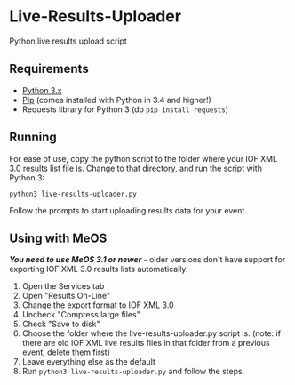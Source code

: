 Live-Results-Uploader
=====================

Python live results upload script

## Requirements

- [Python 3.x](http://www.python.org/download/)
- [Pip](http://www.pip-installer.org/en/latest/installing.html#install-or-upgrade-pip) (comes installed with Python in 3.4 and higher!)
- Requests library for Python 3 (do `pip install requests`)

## Running

For ease of use, copy the python script to the folder where your IOF XML 3.0 results list file is. Change to that directory, and run the script with Python 3:

`python3 live-results-uploader.py`

Follow the prompts to start uploading results data for your event.

## Using with MeOS

***You need to use MeOS 3.1 or newer*** - older versions don't have support for exporting IOF XML 3.0 results lists automatically.

1. Open the Services tab
2. Open "Results On-Line"
3. Change the export format to IOF XML 3.0
4. Uncheck "Compress large files"
5. Check "Save to disk"
6. Choose the folder where the live-results-uploader.py script is. (note: if there are old IOF XML live results files in that folder from a previous event, delete them first)
6. Leave everything else as the default
7. Run `python3 live-results-uploader.py` and follow the steps.
